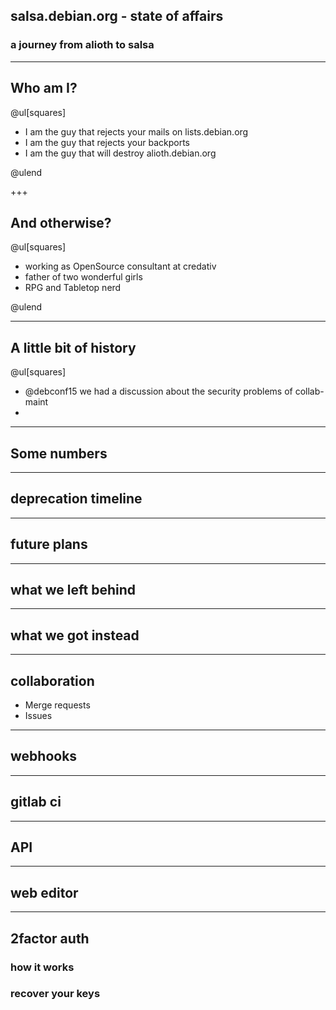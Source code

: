 ## salsa.debian.org - state of affairs

### a journey from alioth to salsa

---

## Who am I?

@ul[squares]

- I am the guy that rejects your mails on lists.debian.org
- I am the guy that rejects your backports
- I am the guy that will destroy alioth.debian.org

@ulend

+++

## And otherwise?

@ul[squares]

- working as OpenSource consultant at credativ
- father of two wonderful girls
- RPG and Tabletop nerd

@ulend

---

## A little bit of history

@ul[squares]

- @debconf15 we had a discussion about the security problems of collab-maint
- 

--- 

## Some numbers

---

## deprecation timeline

---

## future plans

---

## what we left behind

---

## what we got instead

---

## collaboration

- Merge requests
- Issues

---

## webhooks

---
## gitlab ci

---

## API

---

## web editor

---

## 2factor auth

### how it works
### recover your keys